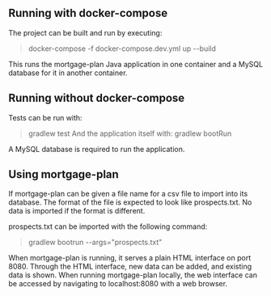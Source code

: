 ## Running with docker-compose
The project can be built and run by executing:
> docker-compose -f docker-compose.dev.yml up --build

This runs the mortgage-plan Java application in one container and a 
MySQL database for it in another container.

## Running without docker-compose
Tests can be run with:
> gradlew test
And the application itself with:
> gradlew bootRun

A MySQL database is required to run the application.

## Using mortgage-plan
If mortgage-plan can be given a file name for a csv file to import 
into its database. The format of the file is expected to look like 
prospects.txt. No data is imported if the format is different.

prospects.txt can be imported with the following command:
> gradlew bootrun --args="prospects.txt"

When mortgage-plan is running, it serves a plain HTML interface on 
port 8080. Through the HTML interface, new data can be added, and 
existing data is shown. When running mortgage-plan locally, the web 
interface can be accessed by navigating to localhost:8080 with a web
browser.
